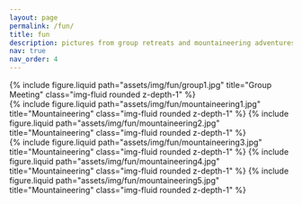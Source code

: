 ```yaml
---
layout: page
permalink: /fun/
title: fun
description: pictures from group retreats and mountaineering adventures
nav: true
nav_order: 4
---
```


<div class="container">
  <div class="row justify-content-sm-center">
    <div class="col-sm">
      {% include figure.liquid path="assets/img/fun/group1.jpg" title="Group Meeting" class="img-fluid rounded z-depth-1" %}
    </div>
  </div>
  <div class="row justify-content-sm-center">
    <div class="col-sm pr-sm-0">
      {% include figure.liquid path="assets/img/fun/mountaineering1.jpg" title="Mountaineering" class="img-fluid rounded z-depth-1" %}
      {% include figure.liquid path="assets/img/fun/mountaineering2.jpg" title="Mountaineering" class="img-fluid rounded z-depth-1" %}
    </div>
    <div class="col-sm">
      {% include figure.liquid path="assets/img/fun/mountaineering3.jpg" title="Mountaineering" class="img-fluid rounded z-depth-1" %}
      {% include figure.liquid path="assets/img/fun/mountaineering4.jpg" title="Mountaineering" class="img-fluid rounded z-depth-1" %}
      {% include figure.liquid path="assets/img/fun/mountaineering5.jpg" title="Mountaineering" class="img-fluid rounded z-depth-1" %}
    </div>
  </div>
</div>
